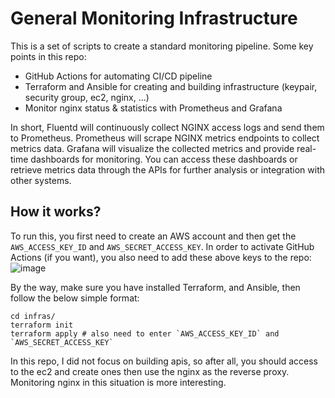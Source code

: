 General Monitoring Infrastructure
====

This is a set of scripts to create a standard monitoring pipeline. Some key points in this repo:

- GitHub Actions for automating CI/CD pipeline
- Terraform and Ansible for creating and building infrastructure (keypair, security group, ec2, nginx, ...)
- Monitor nginx status & statistics with Prometheus and Grafana 

In short, Fluentd will continuously collect NGINX access logs and send them to Prometheus. Prometheus will scrape NGINX metrics endpoints to collect metrics data. Grafana will visualize the collected metrics and provide real-time dashboards for monitoring. You can access these dashboards or retrieve metrics data through the APIs for further analysis or integration with other systems.


## How it works?

To run this, you first need to create an AWS account and then get the `AWS_ACCESS_KEY_ID` and `AWS_SECRET_ACCESS_KEY`. In order to activate GitHub Actions (if you want), you also need to add these above keys to the repo:
![image](https://github.com/manhph2211/SiMlops/assets/61444616/4bb5f5c5-0b22-403a-a205-3de10257b273)

By the way, make sure you have installed Terraform, and Ansible, then follow the below simple format:

```
cd infras/
terraform init 
terraform apply # also need to enter `AWS_ACCESS_KEY_ID` and `AWS_SECRET_ACCESS_KEY`
```

In this repo, I did not focus on building apis, so after all, you should access to the ec2 and create ones then use the nginx as the reverse proxy. Monitoring nginx in this situation is more interesting. 


